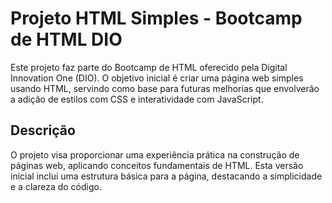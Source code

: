 # Projeto HTML Simples - Bootcamp de HTML DIO

Este projeto faz parte do Bootcamp de HTML oferecido pela Digital Innovation One (DIO). O objetivo inicial é criar uma página web simples usando HTML, servindo como base para futuras melhorias que envolverão a adição de estilos com CSS e interatividade com JavaScript.

## Descrição

O projeto visa proporcionar uma experiência prática na construção de páginas web, aplicando conceitos fundamentais de HTML. Esta versão inicial inclui uma estrutura básica para a página, destacando a simplicidade e a clareza do código.

